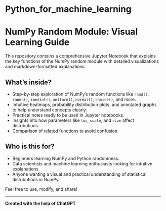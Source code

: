 # Python_for_machine_learning




# NumPy Random Module: Visual Learning Guide

This repository contains a comprehensive Jupyter Notebook that explains the key functions of the NumPy random module with detailed visualizations and markdown-formatted explanations. 

## What’s inside?
- Step-by-step exploration of NumPy’s random functions like `rand()`, `randn()`, `randint()`, `uniform()`, `normal()`, `choice()`, and more.
- Intuitive heatmaps, probability distribution plots, and annotated graphs to help understand concepts clearly.
- Practical notes ready to be used in Jupyter notebooks.
- Insights into how parameters like `loc`, `scale`, and `size` affect distributions.
- Comparison of related functions to avoid confusion.
  
## Who is this for?
- Beginners learning NumPy and Python randomness.
- Data scientists and machine learning enthusiasts looking for intuitive explanations.
- Anyone wanting a visual and practical understanding of statistical distributions in NumPy.

Feel free to use, modify, and share!

---

**Created with the help of ChatGPT**
